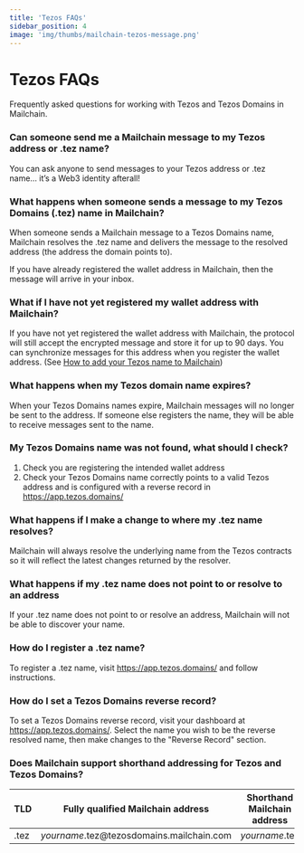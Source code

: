```yaml
---
title: 'Tezos FAQs'
sidebar_position: 4
image: 'img/thumbs/mailchain-tezos-message.png'
---
```


# Tezos FAQs

Frequently asked questions for working with Tezos and Tezos Domains in Mailchain.

### Can someone send me a Mailchain message to my Tezos address or .tez name?

You can ask anyone to send messages to your Tezos address or .tez name… it’s a Web3 identity afterall!

### What happens when someone sends a message to my Tezos Domains (.tez) name in Mailchain?

When someone sends a Mailchain message to a Tezos Domains name, Mailchain resolves the .tez name and delivers the message to the resolved address (the address the domain points to).

If you have already registered the wallet address in Mailchain, then the message will arrive in your inbox.

### What if I have not yet registered my wallet address with Mailchain?

If you have not yet registered the wallet address with Mailchain, the protocol will still accept the encrypted message and store it for up to 90 days. You can synchronize messages for this address when you register the wallet address. (See [How to add your Tezos name to Mailchain](/user/guides/wallets-and-identities/tezos/tezos-getting-started/#how-to-add-your-tezos-address-or-tez-domain-to-mailchain))

### What happens when my Tezos domain name expires?

When your Tezos Domains names expire, Mailchain messages will no longer be sent to the address. If someone else registers the name, they will be able to receive messages sent to the name.

### My Tezos Domains name was not found, what should I check?

1. Check you are registering the intended wallet address
2. Check your Tezos Domains name correctly points to a valid Tezos address and is configured with a reverse record in https://app.tezos.domains/

### What happens if I make a change to where my .tez name resolves?

Mailchain will always resolve the underlying name from the Tezos contracts so it will reflect the latest changes returned by the resolver.

### What happens if my .tez name does not point to or resolve to an address

If your .tez name does not point to or resolve an address, Mailchain will not be able to discover your name.

### How do I register a .tez name?

To register a .tez name, visit https://app.tezos.domains/ and follow instructions.

### How do I set a Tezos Domains reverse record?

To set a Tezos Domains reverse record, visit your dashboard at https://app.tezos.domains/. Select the name you wish to be the reverse resolved name, then make changes to the "Reverse Record" section.

### Does Mailchain support shorthand addressing for Tezos and Tezos Domains?

| TLD  | Fully qualified Mailchain address                      | Shorthand Mailchain address | Name service address                     |
| ---- | ------------------------------------------------------ | --------------------------- | ---------------------------------------- |
| .tez | _yourname_.tez<span>@</span>tezosdomains.mailchain.com | _yourname_.tez              | _yourname_.tez<span>@</span>tezosdomains |
